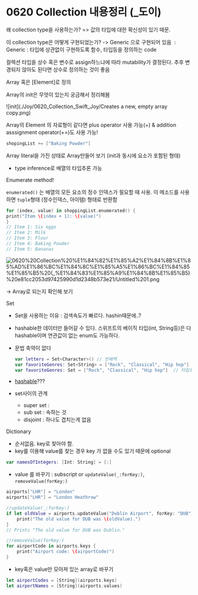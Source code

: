 # 0620 Collection 내용정리 (_도이)

왜 collection type을 사용하는가? => 값의 타입에 대한 확신성이 있기 때문.

이 collection type은 어떻게 구현되었는가? -> Generic 으로 구현되어 있음  :  Generic : 타입에 상관없이 구현하도록 함수, 타입등을 정의하는 code

컬렉션 타입을 상수 혹은 변수로 assign하느냐에 따라 mutability가 결정된다. 추후 변경되지 않아도 된다면 상수로 정의하는 것이 좋음

Array<Element> 혹은 [Element]로 정의

Array의 init은 무엇이 있는지 궁금해서 정리해봄

![init](./Joy/0620_Collection_Swift_Joy/Creates a new, empty array copy.png)


Array의 Element 의 자료형이 같다면 plus operator 사용 가능(+)  & addition asssignment operator(+=)도 사용 가능! 

```swift
shopingList += ["Baking Powder"]
```

Array literal을 가진 상태로 Array만들어 보기 (init과 동시에 요소가 포함된 형태)

- type inference로 배열의 타입추론 가능

Enumerate method!

`enumerated()` 는 배열의 모든 요소의 정수 인덱스가 필요할 때 사용. 이 메소드를 사용하면 `tuple`형태 (정수인덱스, 아이템) 형태로 반환함

```swift
for (index, value) in shoppingList.enumerated() {
print("Item \(index + 1): \(value)")
}
// Item 1: Six eggs
// Item 2: Milk
// Item 3: Flour
// Item 4: Baking Powder
// Item 5: Bananas
```

![0620%20Collection%20%E1%84%82%E1%85%A2%E1%84%8B%E1%85%AD%E1%86%BC%E1%84%8C%E1%85%A5%E1%86%BC%E1%84%85%E1%85%B5%20(_%E1%84%83%E1%85%A9%E1%84%8B%E1%85%B5)%20e81cc2053d97425990d1d2348b573e21/Untitled%201.png](0620%20Collection%20%E1%84%82%E1%85%A2%E1%84%8B%E1%85%AD%E1%86%BC%E1%84%8C%E1%85%A5%E1%86%BC%E1%84%85%E1%85%B5%20(_%E1%84%83%E1%85%A9%E1%84%8B%E1%85%B5)%20e81cc2053d97425990d1d2348b573e21/Untitled%201.png)

→ Array로 되는지 확인해 보기 

Set

- Set을 사용하는 이유 : 검색속도가 빠르다. hashin때문에..?
- hashable한 데이터만 들어갈 수 있다. 스위프트의 베이직 타입(int, String등)은 다 hashable이며 연관값이 없는 enum도 가능하다.
- 문법 축약이 없다

    ```swift
    var letters = Set<Character>() // 빈배역 
    var favoriteGenres: Set<String> = ["Rock", "Classical", "Hip hop"]
    var favoriteGenres: Set = ["Rock", "Classical", "Hip hop"]  // 타입추론
    ```

- [hashable](https://zeddios.tistory.com/498)???

- set사이의 관계
    - super set :
    - sub set : 속하는 것
    - disjoint : 하나도 겹치는게 없음

Dictionary

- 순서없음. key로 찾아야 함.
- key를 이용해 value를 찾는 경우 key 가 없을 수도 있기 때문에 optional

```swift
var namesOfIntegers: [Int: String] = [:]
```

- value 를 바꾸기  :  subscript or `updateValue(_:forKey:)`, `removeValue(forKey:)`

```swift
airports["LHR"] = "London"
airports["LHR"] = "London Heathrow"

//updateValue(_:forKey:)
if let oldValue = airports.updateValue("Dublin Airport", forKey: "DUB") {
    print("The old value for DUB was \(oldValue).")
}
// Prints "The old value for DUB was Dublin."

//removeValue(forKey:)
for airportCode in airports.keys {
	print("Airport code: \(airportCode)")
}
```

- key혹은 value만 모아져 있는 array로 바꾸기

```swift
let airportCodes = [String](airports.keys)
let airportNames = [String](airports.values)
```
